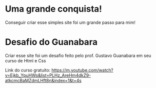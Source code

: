# Uma grande conquista!

Conseguir criar esse simples site foi 
um grande passo para mim! 

# Desafio do Guanabara

Criar esse site foi um desafio feito pelo
prof. Gustavo Guanabara em seu curso
de Html e Css

Link do curso gratuito: https://m.youtube.com/watch?v=Ejkb_YpuHWs&list=PLHz_AreHm4dkZ9-atkcmcBaMZdmLHft8n&index=1&t=4s
